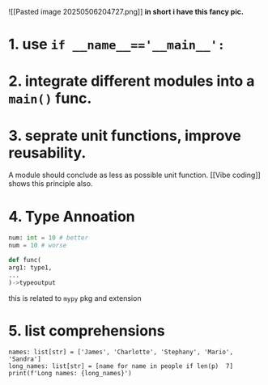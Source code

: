 ![[Pasted image 20250506204727.png]]
**in short i have this fancy pic.** 

# 1. use `if __name__=='__main__': `

# 2. integrate different modules into a `main()` func. 

# 3. seprate unit functions, improve reusability. 

A module should conclude as less as possible unit function.
[[Vibe coding]] shows this principle also. 

# 4. Type Annoation

```python 
num: int = 10 # better
num = 10 # worse

def func(
arg1: type1,
...
)->typeoutput
```
this is related to `mypy` pkg and extension

# 5. list comprehensions

```
names: list[str] = ['James', 'Charlotte', 'Stephany', 'Mario', 'Sandra']
long_names: list[str] = [name for name in people if len(p)  7]
print(f'Long names: {long_names}')
```
